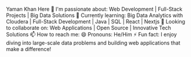Yaman Khan Here
👀 I'm passionate about: Web Development | Full-Stack Projects | Big Data Solutions 
🌱 Currently learning: Big Data Analytics with Cloudera | Full-Stack Development | Java | SQL | React | Nextjs 
💼 Looking to collaborate on: Web Applications | Open Source | Innovative Tech Solutions
📫 How to reach me: 
😄 Pronouns: He/Him
⚡ Fun fact: I enjoy diving into large-scale data problems and building web applications that make a difference!

<!---
Yamankhan23/Yamankhan23 is a ✨ special ✨ repository because its `README.md` (this file) appears on your GitHub profile.
You can click the Preview link to take a look at your changes.
--->
